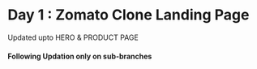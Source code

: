 <h1>Day 1 : Zomato Clone Landing Page</h1>
<p>Updated upto HERO & PRODUCT PAGE</p>
<h4>Following Updation only on sub-branches</h4>
